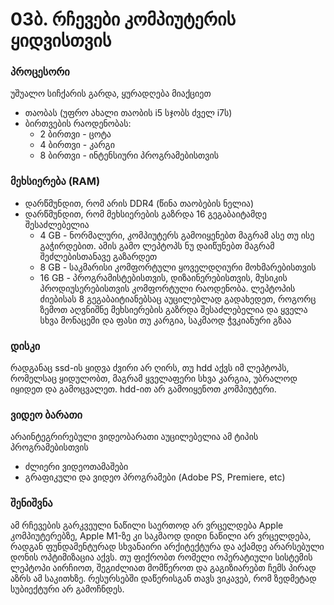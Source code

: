 # 03ბ. რჩევები კომპიუტერის ყიდვისთვის
### პროცესორი
უშუალო სიჩქარის გარდა, ყურადღება მიაქციეთ 
- თაობას (უფრო ახალი თაობის i5 სჯობს ძველ i7ს)
- ბირთვების რაოდენობას:
	+ 2 ბირთვი - ცოტა
	+ 4 ბირთვი - კარგი
	+ 8 ბირთვი - ინტენსიური პროგრამებისთვის

### მეხსიერება (RAM)
- დარწმუნდით, რომ არის DDR4 (წინა თაობების ნელია)
- დარწმუნდით, რომ მეხსიერების გაზრდა 16 გეგაბაიტამდე შესაძლებელია
	+ 4 GB - ნორმალური, კომპიუტერს გამოიყენებთ მაგრამ ასე თუ ისე გაჭირდებით. ამის გამო ლეპტოპს ნუ დაიწუნებთ მაგრამ შეძლებისთანავე გაზარდეთ
	+ 8 GB - საკმარისი კომფორტული ყოველდღიური მოხმარებისთვის
	+ 16 GB - პროგრამისტებისთვის, დიზაინერებისთვის, მუსიკის პროდიუსერებისთვის კომფორტული რაოდენობა. ლეპტოპის ძიებისას 8 გეგაბაიტიანებსაც აუცილებლად გადახედეთ, როგორც ზემოთ აღვნიშნე მეხსიერების გაზრდა შესაძლებელია და ყველა სხვა მონაცემი და ფასი თუ კარგია, საკმაოდ ჭვკიანური გზაა

### დისკი
რადგანაც ssd-ის ყიდვა ძვირი არ ღირს, თუ hdd აქვს იმ ლეპტოპს, რომელსაც ყიდულობთ, მაგრამ ყველაფერი სხვა კარგია, უბრალოდ იყიდეთ და გამოცვალეთ. hdd-ით არ გამოიყენოთ კომპიუტერი. 

### ვიდეო ბარათი
არაინტეგრირებული ვიდეობარათი აუცილებელია ამ ტიპის პროგრამებისთვის
- ძლიერი ვიდეოთამაშები
- გრაფიკული და ვიდეო პროგრამები (Adobe PS, Premiere, etc)

### შენიშვნა
ამ რჩევების გარკვეული ნაწილი საერთოდ არ ვრცელდება Apple კომპიუტერებზე, Apple M1-ზე კი საკმაოდ დიდი ნაწილი არ ვრცელდება, რადგან ფუნდამენტურად სხვანაირი არქიტექტურა და აქამდე არარსებული დონის ოპტიმიზაცია აქვს. თუ ფიქრობთ რომელი ოპერატიული სისტემის ლეპტოპი აირჩიოთ, შეგიძლიათ მომწეროთ და გაგიზიარებთ ჩემს პირად აზრს ამ საკითხზე. რესურსებში დაწერისგან თავს ვიკავებ, რომ ზედმეტად სუბიექტური არ გამოჩნდეს.
